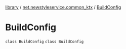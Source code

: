 [library](../../index.md) / [net.newstyleservice.common_ktx](../index.md) / [BuildConfig](./index.md)

# BuildConfig

`class BuildConfig`
`class BuildConfig`